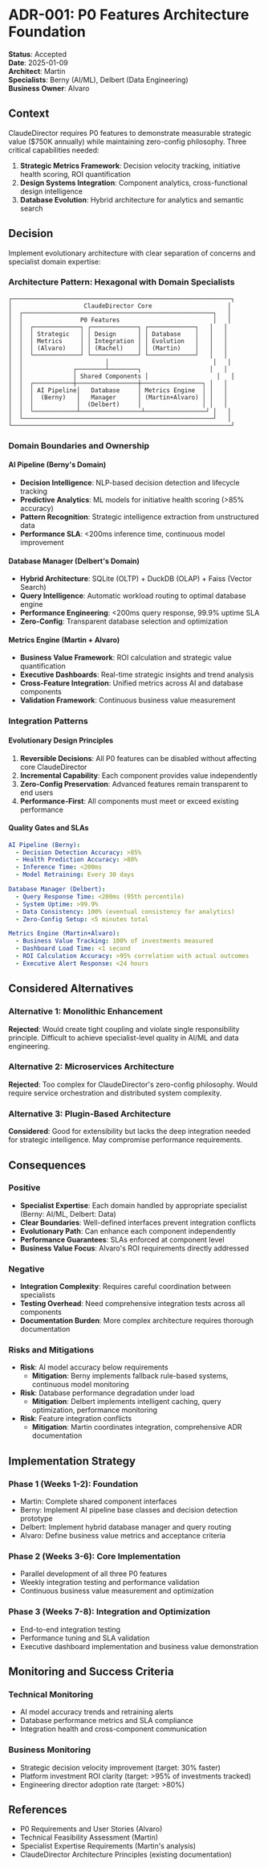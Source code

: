 # ADR-001: P0 Features Architecture Foundation

**Status**: Accepted  
**Date**: 2025-01-09  
**Architect**: Martin  
**Specialists**: Berny (AI/ML), Delbert (Data Engineering)  
**Business Owner**: Alvaro  

## Context

ClaudeDirector requires P0 features to demonstrate measurable strategic value ($750K annually) while maintaining zero-config philosophy. Three critical capabilities needed:

1. **Strategic Metrics Framework**: Decision velocity tracking, initiative health scoring, ROI quantification
2. **Design Systems Integration**: Component analytics, cross-functional design intelligence
3. **Database Evolution**: Hybrid architecture for analytics and semantic search

## Decision

Implement evolutionary architecture with clear separation of concerns and specialist domain expertise:

### **Architecture Pattern: Hexagonal with Domain Specialists**

```
┌─────────────────────────────────────────────────────────────┐
│                    ClaudeDirector Core                     │
│  ┌─────────────────────────────────────────────────────┐   │
│  │                P0 Features                          │   │
│  │  ┌─────────────┐ ┌─────────────┐ ┌─────────────┐   │   │
│  │  │ Strategic   │ │ Design      │ │ Database    │   │   │
│  │  │ Metrics     │ │ Integration │ │ Evolution   │   │   │
│  │  │ (Alvaro)    │ │ (Rachel)    │ │ (Martin)    │   │   │
│  │  └─────────────┘ └─────────────┘ └─────────────┘   │   │
│  │                       │                             │   │
│  │              ┌────────┴────────┐                   │   │
│  │              │ Shared Components │                   │   │
│  │  ┌───────────┼─────────────────┼─────────────────┐ │   │
│  │  │ AI Pipeline│   Database     │ Metrics Engine  │ │   │
│  │  │  (Berny)   │   Manager      │ (Martin+Alvaro) │ │   │
│  │  │            │  (Delbert)     │                 │ │   │
│  │  └────────────┴─────────────────┴─────────────────┘ │   │
│  └─────────────────────────────────────────────────────┘   │
└─────────────────────────────────────────────────────────────┘
```

### **Domain Boundaries and Ownership**

#### **AI Pipeline (Berny's Domain)**
- **Decision Intelligence**: NLP-based decision detection and lifecycle tracking
- **Predictive Analytics**: ML models for initiative health scoring (>85% accuracy)
- **Pattern Recognition**: Strategic intelligence extraction from unstructured data
- **Performance SLA**: <200ms inference time, continuous model improvement

#### **Database Manager (Delbert's Domain)**  
- **Hybrid Architecture**: SQLite (OLTP) + DuckDB (OLAP) + Faiss (Vector Search)
- **Query Intelligence**: Automatic workload routing to optimal database engine
- **Performance Engineering**: <200ms query response, 99.9% uptime SLA
- **Zero-Config**: Transparent database selection and optimization

#### **Metrics Engine (Martin + Alvaro)**
- **Business Value Framework**: ROI calculation and strategic value quantification
- **Executive Dashboards**: Real-time strategic insights and trend analysis
- **Cross-Feature Integration**: Unified metrics across AI and database components
- **Validation Framework**: Continuous business value measurement

### **Integration Patterns**

#### **Evolutionary Design Principles**
1. **Reversible Decisions**: All P0 features can be disabled without affecting core ClaudeDirector
2. **Incremental Capability**: Each component provides value independently
3. **Zero-Config Preservation**: Advanced features remain transparent to end users
4. **Performance-First**: All components must meet or exceed existing performance

#### **Quality Gates and SLAs**
```yaml
AI Pipeline (Berny):
  - Decision Detection Accuracy: >85%
  - Health Prediction Accuracy: >80%
  - Inference Time: <200ms
  - Model Retraining: Every 30 days

Database Manager (Delbert):
  - Query Response Time: <200ms (95th percentile)
  - System Uptime: >99.9%
  - Data Consistency: 100% (eventual consistency for analytics)
  - Zero-Config Setup: <5 minutes total

Metrics Engine (Martin+Alvaro):
  - Business Value Tracking: 100% of investments measured
  - Dashboard Load Time: <1 second
  - ROI Calculation Accuracy: >95% correlation with actual outcomes
  - Executive Alert Response: <24 hours
```

## Considered Alternatives

### **Alternative 1: Monolithic Enhancement**
**Rejected**: Would create tight coupling and violate single responsibility principle. Difficult to achieve specialist-level quality in AI/ML and data engineering.

### **Alternative 2: Microservices Architecture**
**Rejected**: Too complex for ClaudeDirector's zero-config philosophy. Would require service orchestration and distributed system complexity.

### **Alternative 3: Plugin-Based Architecture**
**Considered**: Good for extensibility but lacks the deep integration needed for strategic intelligence. May compromise performance requirements.

## Consequences

### **Positive**
- **Specialist Expertise**: Each domain handled by appropriate specialist (Berny: AI/ML, Delbert: Data)
- **Clear Boundaries**: Well-defined interfaces prevent integration conflicts
- **Evolutionary Path**: Can enhance each component independently
- **Performance Guarantees**: SLAs enforced at component level
- **Business Value Focus**: Alvaro's ROI requirements directly addressed

### **Negative**
- **Integration Complexity**: Requires careful coordination between specialists
- **Testing Overhead**: Need comprehensive integration tests across all components
- **Documentation Burden**: More complex architecture requires thorough documentation

### **Risks and Mitigations**
- **Risk**: AI model accuracy below requirements
  - **Mitigation**: Berny implements fallback rule-based systems, continuous model monitoring
- **Risk**: Database performance degradation under load
  - **Mitigation**: Delbert implements intelligent caching, query optimization, performance monitoring
- **Risk**: Feature integration conflicts
  - **Mitigation**: Martin coordinates integration, comprehensive ADR documentation

## Implementation Strategy

### **Phase 1 (Weeks 1-2): Foundation**
- Martin: Complete shared component interfaces
- Berny: Implement AI pipeline base classes and decision detection prototype
- Delbert: Implement hybrid database manager and query routing
- Alvaro: Define business value metrics and acceptance criteria

### **Phase 2 (Weeks 3-6): Core Implementation**
- Parallel development of all three P0 features
- Weekly integration testing and performance validation
- Continuous business value measurement and optimization

### **Phase 3 (Weeks 7-8): Integration and Optimization**
- End-to-end integration testing
- Performance tuning and SLA validation
- Executive dashboard implementation and business value demonstration

## Monitoring and Success Criteria

### **Technical Monitoring**
- AI model accuracy trends and retraining alerts
- Database performance metrics and SLA compliance
- Integration health and cross-component communication

### **Business Monitoring**
- Strategic decision velocity improvement (target: 30% faster)
- Platform investment ROI clarity (target: >95% of investments tracked)
- Engineering director adoption rate (target: >80%)

## References

- P0 Requirements and User Stories (Alvaro)
- Technical Feasibility Assessment (Martin)
- Specialist Expertise Requirements (Martin's analysis)
- ClaudeDirector Architecture Principles (existing documentation)
